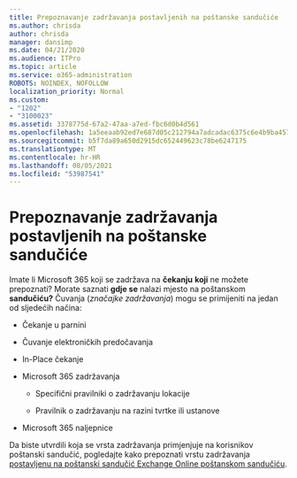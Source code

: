 ```yaml
---
title: Prepoznavanje zadržavanja postavljenih na poštanske sandučiće
ms.author: chrisda
author: chrisda
manager: dansimp
ms.date: 04/21/2020
ms.audience: ITPro
ms.topic: article
ms.service: o365-administration
ROBOTS: NOINDEX, NOFOLLOW
localization_priority: Normal
ms.custom:
- "1202"
- "3100023"
ms.assetid: 3378775d-67a2-47aa-a7ed-fbc6d0b4d561
ms.openlocfilehash: 1a5eeaab92ed7e687d05c212794a7adcadac6375c6e4b9ba4578835d9a9b9ef5
ms.sourcegitcommit: b5f7da89a650d2915dc652449623c78be6247175
ms.translationtype: MT
ms.contentlocale: hr-HR
ms.lasthandoff: 08/05/2021
ms.locfileid: "53987541"
---
```

# <a name="identify-holds-placed-on-mailboxes"></a>Prepoznavanje zadržavanja postavljenih na poštanske sandučiće

Imate li Microsoft 365 koji se zadržava na **čekanju** **koji** ne možete prepoznati? Morate saznati **gdje se** nalazi mjesto na poštanskom **sandučiću?** Čuvanja (*značajke zadržavanja*) mogu se primijeniti na jedan od sljedećih načina:
  
- Čekanje u parnini

- Čuvanje elektroničkih predočavanja

- In-Place čekanje

- Microsoft 365 zadržavanja 

  - Specifični pravilniki o zadržavanju lokacije

  - Pravilnik o zadržavanju na razini tvrtke ili ustanove

- Microsoft 365 naljepnice

Da biste utvrdili koja se vrsta zadržavanja primjenjuje na korisnikov poštanski sandučić, pogledajte kako prepoznati vrstu zadržavanja [postavljenu na poštanski sandučić Exchange Online poštanskom sandučiću](https://docs.microsoft.com/microsoft-365/compliance/identify-a-hold-on-an-exchange-online-mailbox).
